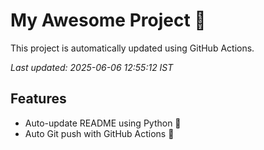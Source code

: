 # My Awesome Project 🚀

This project is automatically updated using GitHub Actions.

_Last updated: 2025-06-06 12:55:12 IST_

## Features
- Auto-update README using Python 🐍
- Auto Git push with GitHub Actions 🤖
